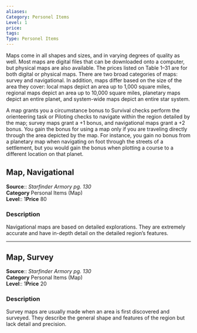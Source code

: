 ```yaml
---
aliases: 
Category: Personel Items
Level: 1
price: 
tags: 
Type: Personel Items
---
```

Maps come in all shapes and sizes, and in varying degrees of quality as well. Most maps are digital files that can be downloaded onto a computer, but physical maps are also available. The prices listed on Table 1–31 are for both digital or physical maps. There are two broad categories of maps: survey and navigational. In addition, maps differ based on the size of the area they cover: local maps depict an area up to 1,000 square miles, regional maps depict an area up to 10,000 square miles, planetary maps depict an entire planet, and system-wide maps depict an entire star system.

A map grants you a circumstance bonus to Survival checks perform the orienteering task or Piloting checks to navigate within the region detailed by the map; survey maps grant a +1 bonus, and navigational maps grant a +2 bonus. You gain the bonus for using a map only if you are traveling directly through the area depicted by the map. For instance, you gain no bonus from a planetary map when navigating on foot through the streets of a settlement, but you would gain the bonus when plotting a course to a different location on that planet.

## Map, Navigational

**Source**:: _Starfinder Armory pg. 130_  
**Category** Personal Items (Map)  
**Level**:: 1**Price** 80

### Description

Navigational maps are based on detailed explorations. They are extremely accurate and have in-depth detail on the detailed region’s features.

---

## Map, Survey

**Source**:: _Starfinder Armory pg. 130_  
**Category** Personal Items (Map)  
**Level**:: 1**Price** 20

### Description

Survey maps are usually made when an area is first discovered and surveyed. They describe the general shape and features of the region but lack detail and precision.
